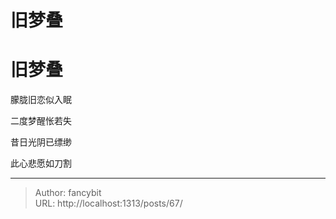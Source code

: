 # 旧梦叠

<div class="header"><h1 class="single-title animate__animated animate__pulse animate__faster">旧梦叠</h1></div>

<div class="content" id="content"><p>朦胧旧恋似入眠</p><p>二度梦醒怅若失</p><p>昔日光阴已缥缈</p><p>此心悲愿如刀割</p><!-- raw HTML omitted --></div>



---

> Author: fancybit  
> URL: http://localhost:1313/posts/67/  

